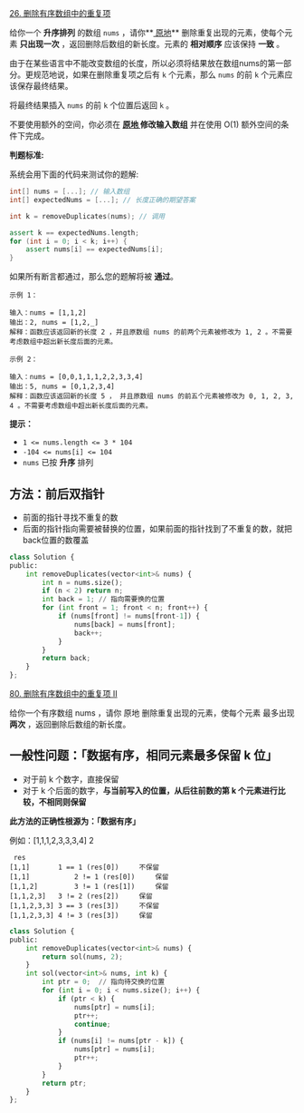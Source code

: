 [26. 删除有序数组中的重复项](https://leetcode-cn.com/problems/remove-duplicates-from-sorted-array/)

给你一个 **升序排列** 的数组 `nums` ，请你**[ 原地](http://baike.baidu.com/item/原地算法)** 删除重复出现的元素，使每个元素 **只出现一次** ，返回删除后数组的新长度。元素的 **相对顺序** 应该保持 **一致** 。

由于在某些语言中不能改变数组的长度，所以必须将结果放在数组nums的第一部分。更规范地说，如果在删除重复项之后有 `k` 个元素，那么 `nums` 的前 `k` 个元素应该保存最终结果。

将最终结果插入 `nums` 的前 `k` 个位置后返回 `k` 。

不要使用额外的空间，你必须在 **[原地 ](https://baike.baidu.com/item/原地算法)修改输入数组** 并在使用 O(1) 额外空间的条件下完成。

**判题标准:**

系统会用下面的代码来测试你的题解:

```c++
int[] nums = [...]; // 输入数组
int[] expectedNums = [...]; // 长度正确的期望答案

int k = removeDuplicates(nums); // 调用

assert k == expectedNums.length;
for (int i = 0; i < k; i++) {
    assert nums[i] == expectedNums[i];
}
```

如果所有断言都通过，那么您的题解将被 **通过**。

```
示例 1：

输入：nums = [1,1,2]
输出：2, nums = [1,2,_]
解释：函数应该返回新的长度 2 ，并且原数组 nums 的前两个元素被修改为 1, 2 。不需要考虑数组中超出新长度后面的元素。

示例 2：

输入：nums = [0,0,1,1,1,2,2,3,3,4]
输出：5, nums = [0,1,2,3,4]
解释：函数应该返回新的长度 5 ， 并且原数组 nums 的前五个元素被修改为 0, 1, 2, 3, 4 。不需要考虑数组中超出新长度后面的元素。
```

**提示：**

- `1 <= nums.length <= 3 * 104`
- `-104 <= nums[i] <= 104`
- `nums` 已按 **升序** 排列

## 方法：前后双指针

- 前面的指针寻找不重复的数
- 后面的指针指向需要被替换的位置，如果前面的指针找到了不重复的数，就把back位置的数覆盖

```python
class Solution {
public:
    int removeDuplicates(vector<int>& nums) {
        int n = nums.size();
        if (n < 2) return n;
        int back = 1; // 指向需要换的位置
        for (int front = 1; front < n; front++) {
            if (nums[front] != nums[front-1]) {
                nums[back] = nums[front];
                back++;
            }
        }
        return back;
    }
};
```
[80. 删除有序数组中的重复项 II](https://leetcode-cn.com/problems/remove-duplicates-from-sorted-array-ii/)

给你一个有序数组 nums ，请你 原地 删除重复出现的元素，使每个元素 最多出现**两次** ，返回删除后数组的新长度。

## 一般性问题：「数据有序，相同元素最多保留 k 位」

- 对于前 k 个数字，直接保留
- 对于 k 个后面的数字，**与当前写入的位置，从后往前数的第 k 个元素进行比较，不相同则保留**

**此方法的正确性根源为：「数据有序」**

例如：[1,1,1,2,3,3,3,4]  2

```
 res     
[1,1]     	1 == 1 (res[0]) 	不保留
[1,1]    		2 != 1 (res[0]) 	保留
[1,1,2]  		3 != 1 (res[1])  	保留
[1,1,2,3] 	3 != 2 (res[2])  	保留
[1,1,2,3,3] 3 == 3 (res[3])  	不保留
[1,1,2,3,3] 4 != 3 (res[3])  	保留
```

```python
class Solution {
public:
    int removeDuplicates(vector<int>& nums) {
        return sol(nums, 2);
    }
    int sol(vector<int>& nums, int k) {
        int ptr = 0;  // 指向待交换的位置
        for (int i = 0; i < nums.size(); i++) {
            if (ptr < k) {
                nums[ptr] = nums[i];
                ptr++;
                continue;
            }
            if (nums[i] != nums[ptr - k]) {
                nums[ptr] = nums[i];
                ptr++;
            }
        }
        return ptr;
    }
};
```
